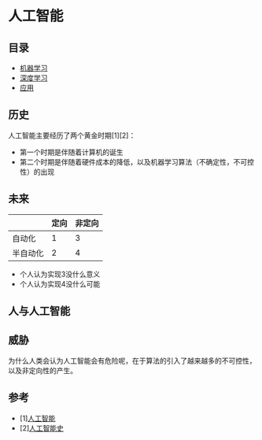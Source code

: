 ﻿# 人工智能

## 目录

- [机器学习](https://github.com/im-iron-man/summary/tree/master/%E4%BA%BA%E5%B7%A5%E6%99%BA%E8%83%BD/%E6%9C%BA%E5%99%A8%E5%AD%A6%E4%B9%A0)
- [深度学习](https://github.com/im-iron-man/summary/tree/master/%E4%BA%BA%E5%B7%A5%E6%99%BA%E8%83%BD/%E6%B7%B1%E5%BA%A6%E5%AD%A6%E4%B9%A0)
- [应用](https://github.com/im-iron-man/summary/tree/master/%E4%BA%BA%E5%B7%A5%E6%99%BA%E8%83%BD/%E5%BA%94%E7%94%A8)

## 历史

人工智能主要经历了两个黄金时期[1][2]：

- 第一个时期是伴随着计算机的诞生
- 第二个时期是伴随着硬件成本的降低，以及机器学习算法（不确定性，不可控性）的出现

## 未来

|        |定向|非定向|
|--------|----|------|
|自动化  |1   |3     |
|半自动化|2   |4     |

- 个人认为实现3没什么意义
- 个人认为实现4没什么可能

## 人与人工智能


## 威胁

为什么人类会认为人工智能会有危险呢，在于算法的引入了越来越多的不可控性，以及非定向性的产生。

## 参考

- [1][人工智能](https://zh.wikipedia.org/wiki/%E4%BA%BA%E5%B7%A5%E6%99%BA%E8%83%BD)
- [2][人工智能史](https://zh.wikipedia.org/wiki/%E4%BA%BA%E5%B7%A5%E6%99%BA%E8%83%BD%E5%8F%B2)